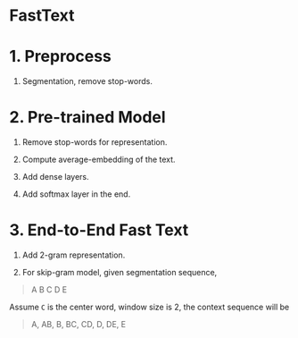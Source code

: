 # FastText

# 1. Preprocess

1. Segmentation, remove stop-words.

# 2. Pre-trained Model

1. Remove stop-words for representation. 

2. Compute average-embedding of the text.

3. Add dense layers.

4. Add softmax layer in the end. 

# 3. End-to-End Fast Text

1. Add 2-gram representation.

2. For skip-gram model, given segmentation sequence, 

> A B C D E

Assume `C` is the center word, window size is 2, the context sequence will be

> A, AB, B, BC, CD, D, DE, E   


